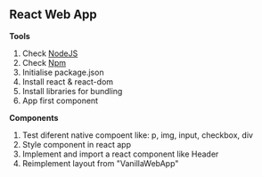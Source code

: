 ## React Web App

**Tools**

1.  Check [NodeJS](https://nodejs.org/en/)
2.  Check [Npm](https://www.npmjs.com/)
3.  Initialise package.json
4.  Install react & react-dom
5.  Install libraries for bundling
6.  App first component

**Components**

1.  Test diferent native compoent like: p, img, input, checkbox, div
2.  Style component in react app
3.  Implement and import a react component like Header
4.  Reimplement layout from "VanillaWebApp"
